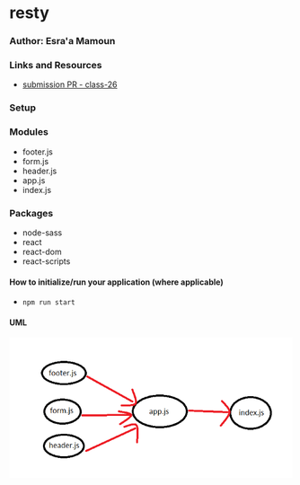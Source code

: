 # resty

### Author: Esra'a Mamoun

### Links and Resources

- [submission PR - class-26](https://github.com/EsraaMamoun-401-advanced-javascript/resty/pull/1)

### Setup

### Modules
- footer.js
- form.js
- header.js
- app.js
- index.js

### Packages
- node-sass
- react
- react-dom
- react-scripts

#### How to initialize/run your application (where applicable)

- `npm run start`

<!-- #### Tests

* How do you run tests?
 > - Jest test: `npm test` 
 > - console.log -->

#### UML
![UML](./img/UML1.png)